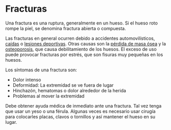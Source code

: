 Fracturas
=========


Una fractura es una ruptura, generalmente en un hueso. Si el hueso roto rompe la piel, se denomina fractura abierta o compuesta. 


 Las fracturas en general ocurren debido a accidentes automovilísticos, [caídas](https://medlineplus.gov/spanish/falls.html) o [lesiones deportivas](https://medlineplus.gov/spanish/sportsinjuries.html). Otras causas son la [pérdida de masa ósea](https://medlineplus.gov/spanish/bonedensity.html) y la [osteoporosis](https://medlineplus.gov/spanish/osteoporosis.html), que causa debilitamiento de los huesos. El exceso de uso puede provocar fracturas por estrés, que son fisuras muy pequeñas en los huesos.


Los síntomas de una fractura son:

* Dolor intenso
* Deformidad: La extremidad se ve fuera de lugar
* Hinchazón, hematomas o dolor alrededor de la herida
* Problemas al mover la extremidad


Debe obtener ayuda médica de inmediato ante una fractura. Tal vez tenga que usar un yeso o una férula. Algunas veces es necesario usar cirugía para colocarles placas, clavos o tornillos y así mantener el hueso en su lugar.

